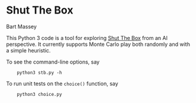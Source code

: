 # Shut The Box
Bart Massey

This Python 3 code is a tool for exploring
[Shut The Box](https://en.wikipedia.org/wiki/Shut_the_Box)
from an AI perspective. It currently supports Monte Carlo
play both randomly and with a simple heuristic.

To see the command-line options, say

        python3 stb.py -h

To run unit tests on the `choice()` function, say

        python3 choice.py

